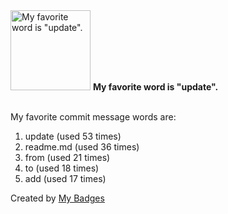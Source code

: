 <img src="https://my-badges.github.io/my-badges/favorite-word.png" alt="My favorite word is &quot;update&quot;." title="My favorite word is &quot;update&quot;." width="128">
<strong>My favorite word is &quot;update&quot;.</strong>
<br><br>

My favorite commit message words are:

1. update (used 53 times)
2. readme.md (used 36 times)
3. from (used 21 times)
4. to (used 18 times)
5. add (used 17 times)


Created by <a href="https://github.com/my-badges/my-badges">My Badges</a>